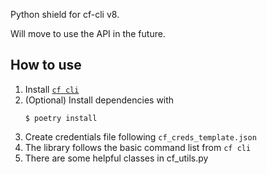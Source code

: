 Python shield for cf-cli v8.

Will move to use the API in the future.

## How to use
1. Install [`cf cli`](https://docs.cloudfoundry.org/cf-cli/install-go-cli.html)
2. (Optional) Install dependencies with
   ```
   $ poetry install
   ```
3. Create credentials file following `cf_creds_template.json`
4. The library follows the basic command list from `cf cli`
5. There are some helpful classes in cf_utils.py
